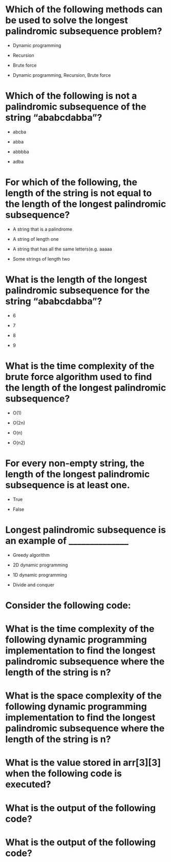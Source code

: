 # Which of the following methods can be used to solve the longest palindromic subsequence problem?

- Dynamic programming

- Recursion

- Brute force

* Dynamic programming, Recursion, Brute force

# Which of the following is not a palindromic subsequence of the string “ababcdabba”?

- abcba

- abba

- abbbba

* adba

# For which of the following, the length of the string is not equal to the length of the longest palindromic subsequence?

- A string that is a palindrome

- A string of length one

- A string that has all the same letters(e.g. aaaaa

* Some strings of length two

# What is the length of the longest palindromic subsequence for the string “ababcdabba”?

- 6

* 7

- 8

- 9

# What is the time complexity of the brute force algorithm used to find the length of the longest palindromic subsequence?

- O(1)

* O(2n)

- O(n)

- O(n2)

# For every non-empty string, the length of the longest palindromic subsequence is at least one.

* True

- False

# Longest palindromic subsequence is an example of ______________

- Greedy algorithm

* 2D dynamic programming

- 1D dynamic programming

- Divide and conquer

# Consider the following code:

# What is the time complexity of the following dynamic programming implementation to find the longest palindromic subsequence where the length of the string is n?

# What is the space complexity of the following dynamic programming implementation to find the longest palindromic subsequence where the length of the string is n?

# What is the value stored in arr[3][3] when the following code is executed?

# What is the output of the following code?

# What is the output of the following code?

